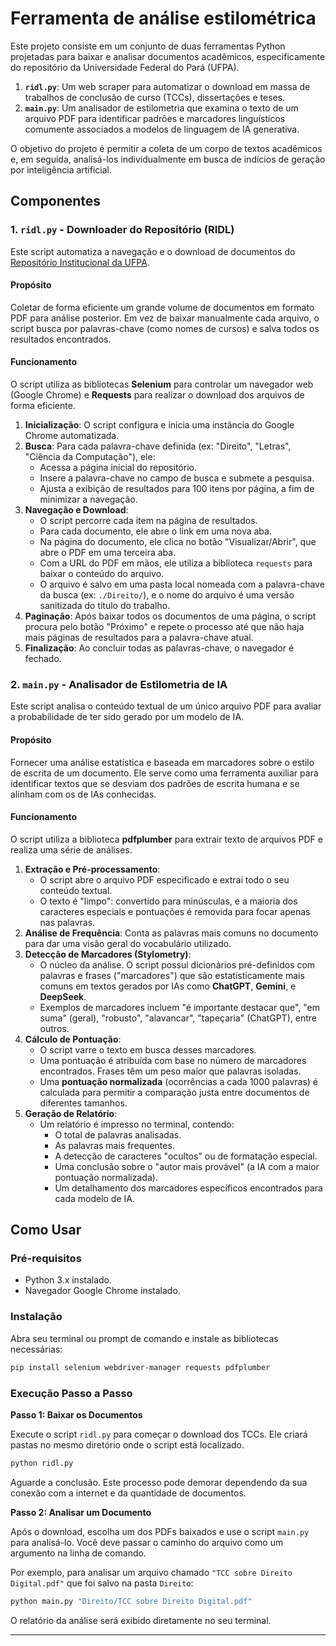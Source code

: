 # Ferramenta de análise estilométrica

Este projeto consiste em um conjunto de duas ferramentas Python projetadas para baixar e analisar documentos acadêmicos, especificamente do repositório da Universidade Federal do Pará (UFPA).

1.  **`ridl.py`**: Um web scraper para automatizar o download em massa de trabalhos de conclusão de curso (TCCs), dissertações e teses.
2.  **`main.py`**: Um analisador de estilometria que examina o texto de um arquivo PDF para identificar padrões e marcadores linguísticos comumente associados a modelos de linguagem de IA generativa.

O objetivo do projeto é permitir a coleta de um corpo de textos acadêmicos e, em seguida, analisá-los individualmente em busca de indícios de geração por inteligência artificial.

## Componentes

### 1\. `ridl.py` - Downloader do Repositório (RIDL)

Este script automatiza a navegação e o download de documentos do [Repositório Institucional da UFPA](https://repositorio.ufpa.br/jspui).

#### Propósito

Coletar de forma eficiente um grande volume de documentos em formato PDF para análise posterior. Em vez de baixar manualmente cada arquivo, o script busca por palavras-chave (como nomes de cursos) e salva todos os resultados encontrados.

#### Funcionamento

O script utiliza as bibliotecas **Selenium** para controlar um navegador web (Google Chrome) e **Requests** para realizar o download dos arquivos de forma eficiente.

1.  **Inicialização**: O script configura e inicia uma instância do Google Chrome automatizada.
2.  **Busca**: Para cada palavra-chave definida (ex: "Direito", "Letras", "Ciência da Computação"), ele:
      * Acessa a página inicial do repositório.
      * Insere a palavra-chave no campo de busca e submete a pesquisa.
      * Ajusta a exibição de resultados para 100 itens por página, a fim de minimizar a navegação.
3.  **Navegação e Download**:
      * O script percorre cada item na página de resultados.
      * Para cada documento, ele abre o link em uma nova aba.
      * Na página do documento, ele clica no botão "Visualizar/Abrir", que abre o PDF em uma terceira aba.
      * Com a URL do PDF em mãos, ele utiliza a biblioteca `requests` para baixar o conteúdo do arquivo.
      * O arquivo é salvo em uma pasta local nomeada com a palavra-chave da busca (ex: `./Direito/`), e o nome do arquivo é uma versão sanitizada do título do trabalho.
4.  **Paginação**: Após baixar todos os documentos de uma página, o script procura pelo botão "Próximo" e repete o processo até que não haja mais páginas de resultados para a palavra-chave atual.
5.  **Finalização**: Ao concluir todas as palavras-chave, o navegador é fechado.

### 2\. `main.py` - Analisador de Estilometria de IA

Este script analisa o conteúdo textual de um único arquivo PDF para avaliar a probabilidade de ter sido gerado por um modelo de IA.

#### Propósito

Fornecer uma análise estatística e baseada em marcadores sobre o estilo de escrita de um documento. Ele serve como uma ferramenta auxiliar para identificar textos que se desviam dos padrões de escrita humana e se alinham com os de IAs conhecidas.

#### Funcionamento

O script utiliza a biblioteca **pdfplumber** para extrair texto de arquivos PDF e realiza uma série de análises.

1.  **Extração e Pré-processamento**:
      * O script abre o arquivo PDF especificado e extrai todo o seu conteúdo textual.
      * O texto é "limpo": convertido para minúsculas, e a maioria dos caracteres especiais e pontuações é removida para focar apenas nas palavras.
2.  **Análise de Frequência**: Conta as palavras mais comuns no documento para dar uma visão geral do vocabulário utilizado.
3.  **Detecção de Marcadores (Stylometry)**:
      * O núcleo da análise. O script possui dicionários pré-definidos com palavras e frases ("marcadores") que são estatisticamente mais comuns em textos gerados por IAs como **ChatGPT**, **Gemini**, e **DeepSeek**.
      * Exemplos de marcadores incluem "é importante destacar que", "em suma" (geral), "robusto", "alavancar", "tapeçaria" (ChatGPT), entre outros.
4.  **Cálculo de Pontuação**:
      * O script varre o texto em busca desses marcadores.
      * Uma pontuação é atribuída com base no número de marcadores encontrados. Frases têm um peso maior que palavras isoladas.
      * Uma **pontuação normalizada** (ocorrências a cada 1000 palavras) é calculada para permitir a comparação justa entre documentos de diferentes tamanhos.
5.  **Geração de Relatório**:
      * Um relatório é impresso no terminal, contendo:
          * O total de palavras analisadas.
          * As palavras mais frequentes.
          * A detecção de caracteres "ocultos" ou de formatação especial.
          * Uma conclusão sobre o "autor mais provável" (a IA com a maior pontuação normalizada).
          * Um detalhamento dos marcadores específicos encontrados para cada modelo de IA.

## Como Usar

### Pré-requisitos

  * Python 3.x instalado.
  * Navegador Google Chrome instalado.

### Instalação

Abra seu terminal ou prompt de comando e instale as bibliotecas necessárias:

```bash
pip install selenium webdriver-manager requests pdfplumber
```

### Execução Passo a Passo

**Passo 1: Baixar os Documentos**

Execute o script `ridl.py` para começar o download dos TCCs. Ele criará pastas no mesmo diretório onde o script está localizado.

```bash
python ridl.py
```

Aguarde a conclusão. Este processo pode demorar dependendo da sua conexão com a internet e da quantidade de documentos.

**Passo 2: Analisar um Documento**

Após o download, escolha um dos PDFs baixados e use o script `main.py` para analisá-lo. Você deve passar o caminho do arquivo como um argumento na linha de comando.

Por exemplo, para analisar um arquivo chamado `"TCC sobre Direito Digital.pdf"` que foi salvo na pasta `Direito`:

```bash
python main.py "Direito/TCC sobre Direito Digital.pdf"
```

O relatório da análise será exibido diretamente no seu terminal.

-----